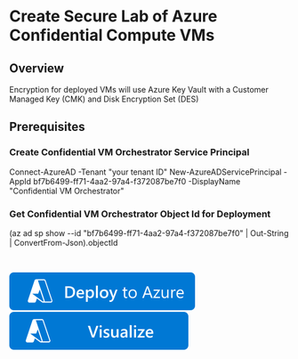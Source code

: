 # Create Secure Lab of Azure Confidential Compute VMs

## Overview
  Encryption for deployed VMs will use Azure Key Vault with a Customer Managed Key (CMK) and Disk Encryption Set (DES)


## Prerequisites

### Create Confidential VM Orchestrator Service Principal

Connect-AzureAD -Tenant "your tenant ID" 
New-AzureADServicePrincipal -AppId bf7b6499-ff71-4aa2-97a4-f372087be7f0 -DisplayName "Confidential VM Orchestrator" 

### Get Confidential VM Orchestrator Object Id for Deployment

(az ad sp show --id "bf7b6499-ff71-4aa2-97a4-f372087be7f0" | Out-String | ConvertFrom-Json).objectId

</br>

[![Deploy To Azure](https://raw.githubusercontent.com/Azure/azure-quickstart-templates/master/1-CONTRIBUTION-GUIDE/images/deploytoazure.svg?sanitize=true)](https://portal.azure.com/#create/Microsoft.Template/uri/https%3A%2F%2Fraw.githubusercontent.com%2Fcocallaw%2FAzConfidentialCompute-Lab%2Fmain%2F10-Secure-Lab-Environment%2FAKV-DES-CMK%2FPublic-AKV%2Fazuredeploy.json)  [![Visualize](https://raw.githubusercontent.com/Azure/azure-quickstart-templates/master/1-CONTRIBUTION-GUIDE/images/visualizebutton.svg?sanitize=true)](http://armviz.io/#/?load=https%3A%2F%2Fraw.githubusercontent.com%2Fcocallaw%2FAzConfidentialCompute-Lab%2Fmain%2F10-Secure-Lab-Environment%2FAKV-DES-CMK%2FPublic-AKV%2Fazuredeploy.json)
